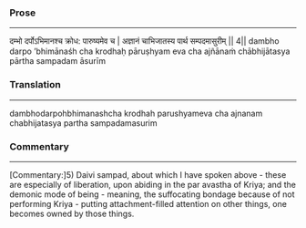 ### Prose 
 --- 
दम्भो दर्पोऽभिमानश्च क्रोध: पारुष्यमेव च |
अज्ञानं चाभिजातस्य पार्थ सम्पदमासुरीम् || 4||
dambho darpo ’bhimānaśh cha krodhaḥ pāruṣhyam eva cha
ajñānaṁ chābhijātasya pārtha sampadam āsurīm

### Translation 
 --- 
dambhodarpohbhimanashcha krodhah parushyameva cha ajnanam chabhijatasya partha sampadamasurim

### Commentary 
 --- 
[Commentary:]5) Daivi sampad, about which I have spoken above - these are especially of liberation, upon abiding in the par avastha of Kriya; and the demonic mode of being - meaning, the suffocating bondage because of not performing Kriya - putting attachment-filled attention on other things, one becomes owned by those things.